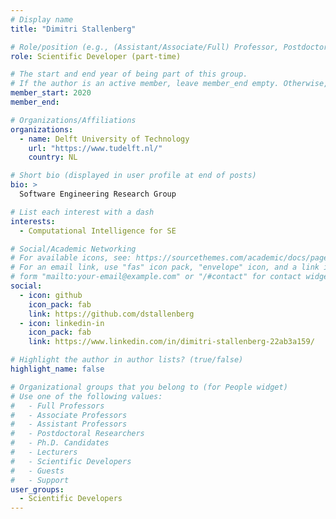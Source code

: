 ```yaml
---
# Display name
title: "Dimitri Stallenberg"

# Role/position (e.g., (Assistant/Associate/Full) Professor, Postdoctoral Researchers, Ph.D. Candidate)
role: Scientific Developer (part-time)

# The start and end year of being part of this group.
# If the author is an active member, leave member_end empty. Otherwise, fill in.
member_start: 2020
member_end:

# Organizations/Affiliations
organizations:
  - name: Delft University of Technology
    url: "https://www.tudelft.nl/"
    country: NL

# Short bio (displayed in user profile at end of posts)
bio: >
  Software Engineering Research Group

# List each interest with a dash
interests:
  - Computational Intelligence for SE

# Social/Academic Networking
# For available icons, see: https://sourcethemes.com/academic/docs/page-builder/#icons
# For an email link, use "fas" icon pack, "envelope" icon, and a link in the
# form "mailto:your-email@example.com" or "/#contact" for contact widget.
social:
  - icon: github
    icon_pack: fab
    link: https://github.com/dstallenberg
  - icon: linkedin-in
    icon_pack: fab
    link: https://www.linkedin.com/in/dimitri-stallenberg-22ab3a159/

# Highlight the author in author lists? (true/false)
highlight_name: false

# Organizational groups that you belong to (for People widget)
# Use one of the following values: 
#   - Full Professors
#   - Associate Professors
#   - Assistant Professors
#   - Postdoctoral Researchers
#   - Ph.D. Candidates
#   - Lecturers
#   - Scientific Developers
#   - Guests
#   - Support
user_groups:
  - Scientific Developers
---
```

